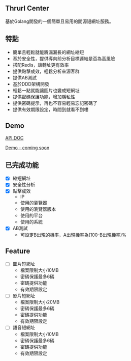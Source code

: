 ## Thrurl Center
基於Golang開發的一個簡單且易用的開源短網址服務。

## 特點
- 簡單且輕鬆就能將漏漏長的網址縮短
- 基於安全性，提供導向前分析目標連結是否為高風險
- 搭配Redis，讓轉址更有效率
- 提供點擊成效，輕鬆分析來源客群
- 提供AB測試
- 基於DDD架構開發
- 輕鬆一點就能讓圖片也變成短網址
- 提供密碼保護功能，增加隱私性
- 提供密碼提示，再也不容易輕易忘記密碼了
- 提供有效期限設定，時間到就看不到嘍

## Demo
[API DOC](https://thrurl-center.jmh-su.com/swagger/index.html)

[Demo - coming soon](https://thrurl.jmh-su.com)

## 已完成功能
- [X] 縮短網址
- [X] 安全性分析
- [x] 點擊成效
  - IP
  - 使用的瀏覽器
  - 使用的瀏覽器版本
  - 使用的平台
  - 使用的系統
- [x] AB測試
  - 可設定B出現的機率，A出現機率為(100-B出現機率)%

## Feature
- [ ] 圖片短網址
  - 檔案限制大小10MB
  - 密碼保護最多6碼
  - 密碼提供功能
  - 有效期限設定
- [ ] 影片短網址
  - 檔案限制大小20MB
  - 密碼保護最多6碼
  - 密碼提供功能
  - 有效期限設定
- [ ] 語音短網址
  - 檔案限制大小10MB
  - 密碼保護最多6碼
  - 密碼提供功能
  - 有效期限設定